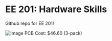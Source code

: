 # EE 201: Hardware Skills

Github repo for EE 201!

![image](https://user-images.githubusercontent.com/77756028/198134107-41522e0b-a415-4b05-b09f-5c73f40da5cc.png)
PCB Cost: $46.60 (3-pack)
